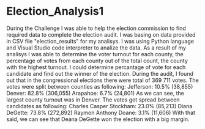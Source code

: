 # Election_Analysis1
During the Challenge I was able to help the election commission to find required data to complete the election audit. 
I was basing on data provided in CSV file "election_results" for my analisys. I was using Python language and Visual Studio code interpreter to analize the data. As a result of my analisys I was able to determine the voter turnout for each county, the percentage of votes from each county out of the total count, the county with the highest turnout. I could determine percantage of vote for each candidate and find out the winner of the election.
During the audit, I found out that in the congressional elections there were total of 369 711 votes. The votes were split between counties as following:
Jefferson: 10.5% (38,855)
Denver: 82.8% (306,055)
Arapahoe: 6.7% (24,801)
As we can see, the largest county turnout was in Denver.
The votes got spread between candidates as following:
Charles Casper Stockham: 23.0% (85,213)
Diana DeGette: 73.8% (272,892)
Raymon Anthony Doane: 3.1% (11,606)
With that said, we can see that Deana DeGette won the election with a big margin. 
